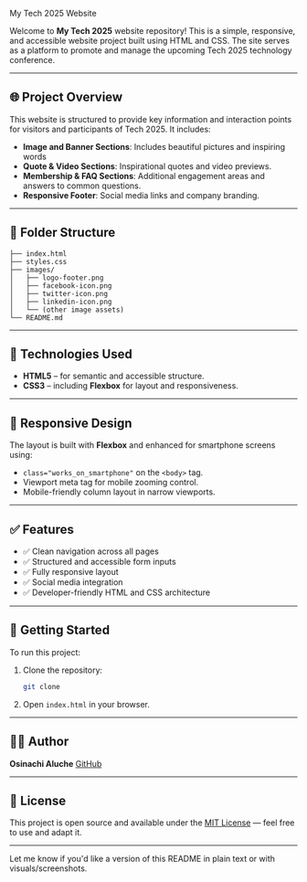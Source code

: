 My Tech 2025 Website

Welcome to **My Tech 2025** website repository! This is a simple, responsive, and accessible website project built using HTML and CSS. The site serves as a platform to promote and manage the upcoming Tech 2025 technology conference.

---

## 🌐 Project Overview

This website is structured to provide key information and interaction points for visitors and participants of Tech 2025. It includes:

* **Image and Banner Sections**: Includes beautiful pictures and inspiring words
* **Quote & Video Sections**: Inspirational quotes and video previews.
* **Membership & FAQ Sections**: Additional engagement areas and answers to common questions.
* **Responsive Footer**: Social media links and company branding.

---

## 📁 Folder Structure

```
├── index.html
├── styles.css
├── images/
│   ├── logo-footer.png
│   ├── facebook-icon.png
│   ├── twitter-icon.png
│   ├── linkedin-icon.png
│   └── (other image assets)
└── README.md
```

---

## 🧱 Technologies Used

* **HTML5** – for semantic and accessible structure.
* **CSS3** – including **Flexbox** for layout and responsiveness.

---

## 📱 Responsive Design

The layout is built with **Flexbox** and enhanced for smartphone screens using:

* `class="works_on_smartphone"` on the `<body>` tag.
* Viewport meta tag for mobile zooming control.
* Mobile-friendly column layout in narrow viewports.

---

## ✅ Features

* ✅ Clean navigation across all pages
* ✅ Structured and accessible form inputs
* ✅ Fully responsive layout
* ✅ Social media integration
* ✅ Developer-friendly HTML and CSS architecture

---

## 🚀 Getting Started

To run this project:

1. Clone the repository:

   ```bash
   git clone 
   ```
2. Open `index.html` in your browser.

---

## 👨‍💻 Author

**Osinachi Aluche**
[GitHub](https://github.com/osvick)

---

## 📜 License

This project is open source and available under the [MIT License](LICENSE) — feel free to use and adapt it.

---

Let me know if you'd like a version of this README in plain text or with visuals/screenshots.
